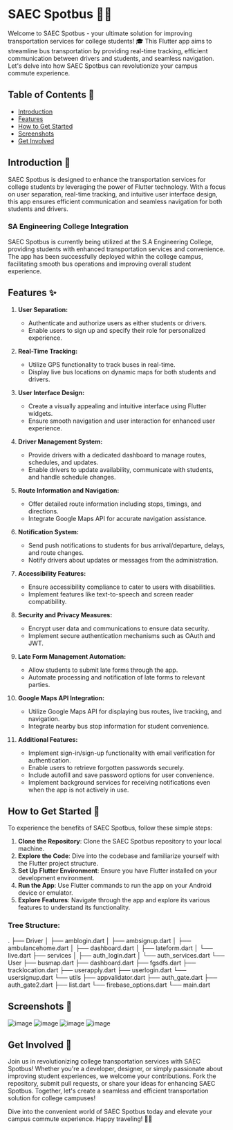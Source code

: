 # SAEC Spotbus 🚌📱

Welcome to SAEC Spotbus - your ultimate solution for improving transportation services for college students! 🎓 This Flutter app aims to streamline bus transportation by providing real-time tracking, efficient communication between drivers and students, and seamless navigation. Let's delve into how SAEC Spotbus can revolutionize your campus commute experience.

## Table of Contents 📜

- [Introduction](#introduction-)
- [Features](#features-)
- [How to Get Started](#how-to-get-started-)
- [Screenshots](#screenshots-)
- [Get Involved](#get-involved-)

## Introduction 🚀

SAEC Spotbus is designed to enhance the transportation services for college students by leveraging the power of Flutter technology. With a focus on user separation, real-time tracking, and intuitive user interface design, this app ensures efficient communication and seamless navigation for both students and drivers.

### SA Engineering College Integration
SAEC Spotbus is currently being utilized at the S.A Engineering College, providing students with enhanced transportation services and convenience. The app has been successfully deployed within the college campus, facilitating smooth bus operations and improving overall student experience.

## Features ✨

1. **User Separation:**
   - Authenticate and authorize users as either students or drivers.
   - Enable users to sign up and specify their role for personalized experience.

2. **Real-Time Tracking:**
   - Utilize GPS functionality to track buses in real-time.
   - Display live bus locations on dynamic maps for both students and drivers.

3. **User Interface Design:**
   - Create a visually appealing and intuitive interface using Flutter widgets.
   - Ensure smooth navigation and user interaction for enhanced user experience.

4. **Driver Management System:**
   - Provide drivers with a dedicated dashboard to manage routes, schedules, and updates.
   - Enable drivers to update availability, communicate with students, and handle schedule changes.

5. **Route Information and Navigation:**
   - Offer detailed route information including stops, timings, and directions.
   - Integrate Google Maps API for accurate navigation assistance.

6. **Notification System:**
   - Send push notifications to students for bus arrival/departure, delays, and route changes.
   - Notify drivers about updates or messages from the administration.

7. **Accessibility Features:**
   - Ensure accessibility compliance to cater to users with disabilities.
   - Implement features like text-to-speech and screen reader compatibility.

8. **Security and Privacy Measures:**
   - Encrypt user data and communications to ensure data security.
   - Implement secure authentication mechanisms such as OAuth and JWT.

9. **Late Form Management Automation:**
   - Allow students to submit late forms through the app.
   - Automate processing and notification of late forms to relevant parties.

10. **Google Maps API Integration:**
    - Utilize Google Maps API for displaying bus routes, live tracking, and navigation.
    - Integrate nearby bus stop information for student convenience.

11. **Additional Features:**
    - Implement sign-in/sign-up functionality with email verification for authentication.
    - Enable users to retrieve forgotten passwords securely.
    - Include autofill and save password options for user convenience.
    - Implement background services for receiving notifications even when the app is not actively in use.

## How to Get Started 📲

To experience the benefits of SAEC Spotbus, follow these simple steps:

1. **Clone the Repository**: Clone the SAEC Spotbus repository to your local machine.
2. **Explore the Code**: Dive into the codebase and familiarize yourself with the Flutter project structure.
3. **Set Up Flutter Environment**: Ensure you have Flutter installed on your development environment.
4. **Run the App**: Use Flutter commands to run the app on your Android device or emulator.
5. **Explore Features**: Navigate through the app and explore its various features to understand its functionality.

### Tree Structure:
.
├── Driver
│   ├── amblogin.dart
│   ├── ambsignup.dart
│   ├── ambulancehome.dart
│   ├── dashboard.dart
│   ├── lateform.dart
│   └── live.dart
├── services
│   ├── auth_login.dart
│   └── auth_services.dart
└── User
    ├── busmap.dart
    ├── dashboard.dart
    ├── fgsdfs.dart
    ├── tracklocation.dart
    ├── userapply.dart
    ├── userlogin.dart
    └── usersignup.dart
└── utils
    ├── appvalidator.dart
    ├── auth_gate.dart
    ├── auth_gate2.dart
    ├── list.dart
    └── firebase_options.dart
└── main.dart

## Screenshots 📸

![image](https://github.com/Harish-Srinivas-07/Saec-Spotbus/assets/114596900/e9f590d9-1dc2-42fd-9bfa-f530449f6dbe)
![image](https://github.com/Harish-Srinivas-07/Saec-Spotbus/assets/114596900/6a5b0dc5-0d49-49c0-85bf-5a85f8299ae8)
![image](https://github.com/Harish-Srinivas-07/Saec-Spotbus/assets/114596900/9a2327d4-6d9a-436e-b70e-c813bf501bd2)
![image](https://github.com/Harish-Srinivas-07/Saec-Spotbus/assets/114596900/a7254159-b6b3-4899-bd21-08769e9073c4)


## Get Involved 🤝

Join us in revolutionizing college transportation services with SAEC Spotbus! Whether you're a developer, designer, or simply passionate about improving student experiences, we welcome your contributions. Fork the repository, submit pull requests, or share your ideas for enhancing SAEC Spotbus. Together, let's create a seamless and efficient transportation solution for college campuses!

Dive into the convenient world of SAEC Spotbus today and elevate your campus commute experience. Happy traveling! 🚌✨
